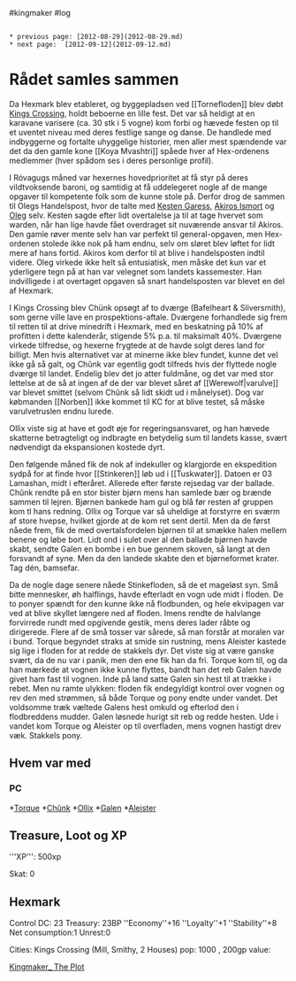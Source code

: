 #kingmaker #log

```ad-info

* previous page: [2012-08-29](2012-08-29.md)
* next page:  [2012-09-12](2012-09-12.md) 
```

# Rådet samles sammen  
 
Da Hexmark blev etableret, og byggepladsen ved [[Tornefloden]] blev døbt [Kings Crossing](Kings%20Crossing.md), holdt beboerne en lille fest. Det var så heldigt at en karavane varisere (ca. 30 stk i 5 vogne) kom forbi og hævede festen op til et uventet niveau med deres festlige sange og danse. De handlede med indbyggerne og fortalte uhyggelige historier, men aller mest spændende var det da den gamle kone [[Koya Mvashtri]] spåede hver af Hex-ordenens medlemmer (hver spådom ses i deres personlige profil).
I Róvagugs måned var hexernes hovedprioritet at få styr på deres vildtvoksende baroni, og samtidig at få uddelegeret nogle af de mange opgaver til kompetente folk som de kunne stole på. Derfor drog de sammen til Olegs Handelspost, hvor de talte med [Kesten Garess](Kesten%20Garess.md), [Akiros Ismort](Akiros%20Ismort.md) og [Oleg](Oleg%20Leventon.md) selv. Kesten sagde efter lidt overtalelse ja til at tage hvervet som warden, når han lige havde fået overdraget sit nuværende ansvar til Akiros. Den gamle røver mente selv han var perfekt til general-opgaven, men Hex-ordenen stolede ikke nok på ham endnu, selv om sløret blev løftet for lidt mere af hans fortid. Akiros kom derfor til at blive i handelsposten indtil videre. Oleg virkede ikke helt så entusiatisk, men måske det kun var et yderligere tegn på at han var velegnet som landets kassemester. Han indvilligede i at overtaget opgaven så snart handelsposten var blevet en del af Hexmark.
I Kings Crossing blev Chünk opsøgt af to dværge (Bafelheart & Sliversmith), som gerne ville lave en prospektions-aftale. Dværgene forhandlede sig frem til retten til at drive minedrift i Hexmark, med en beskatning på 10% af profitten i dette kalenderår, stigende 5% p.a. til maksimalt 40%. Dværgene virkede tilfredse, og hexerne frygtede at de havde solgt deres land for billigt. Men hvis alternativet var at minerne ikke blev fundet, kunne det vel ikke gå så galt, og Chûnk var egentlig godt tilfreds hvis der flyttede nogle dværge til landet.
Endelig blev det jo atter fuldmåne, og det var med stor lettelse at de så at ingen af de der var blevet såret af [[Werewolf|varulve]] var blevet smittet (selvom Chûnk så lidt skidt ud i månelyset). Dog var købmanden [[Norben]] ikke kommet til KC for at blive testet, så måske varulvetruslen endnu lurede.
Ollix viste sig at have et godt øje for regeringsansvaret, og han hævede skatterne betragteligt og indbragte en betydelig sum til landets kasse, svært nødvendigt da ekspansionen kostede dyrt.
Den følgende måned fik de nok af indekuller og klargjorde en ekspedition sydpå for at finde hvor [[Stinkeren]] løb ud i [[Tuskwater]]. Datoen er 03 Lamashan, midt i efteråret. Allerede efter første rejsedag var der ballade. Chûnk rendte på en stor bister bjørn mens han samlede bær og brænde sammen til lejren. Bjørnen bankede ham gul og blå før resten af gruppen kom tl hans redning. Ollix og Torque var så uheldige at forstyrre en sværm af store hvepse, hvilket gjorde at de kom ret sent dertil. Men da de først nåede frem, fik de med overtalsfordelen bjørnen til at smække halen mellem benene og løbe bort. Lidt ond i sulet over al den ballade bjørnen havde skabt, sendte Galen en bombe i en bue gennem skoven, så langt at den forsvandt af syne. Men da den landede skabte den et bjørneformet krater. Tag dén, bamsefar.
Da de nogle dage senere nåede Stinkefloden, så de et mageløst syn. Små bitte mennesker, øh halflings, havde efterladt en vogn ude midt i floden. De to ponyer spændt for den kunne ikke nå flodbunden, og hele ekvipagen var ved at blive skyllet længere ned af floden. Imens rendte de halvlange forvirrede rundt med opgivende gestik, mens deres lader råbte og dirigerede. Flere af de små tosser var sårede, så man forstår at moralen var i bund. Torque begyndet straks at smide sin rustning, mens Aleister kastede sig lige i floden for at redde de stakkels dyr. Det viste sig at være ganske svært, da de nu var i panik, men den ene fik han da fri. Torque kom til, og da han mærkede at vognen ikke kunne flyttes, bandt han det reb Galen havde givet ham fast til vognen. Inde på land satte Galen sin hest til at trække i rebet. Men nu ramte ulykken: floden fik endegyldigt kontrol over vognen og rev den med strømmen, så både Torque og pony endte under vandet. Det voldsomme træk væltede Galens hest omkuld og efterlod den i flodbreddens mudder. Galen løsnede hurigt sit reb og redde hesten. Ude i vandet kom Torque og Aleister op til overfladen, mens vognen hastigt drev væk. Stakkels pony.
## Hvem var med 
### PC 
 
*[Torque](Torque%20Firebrand.md)
*[Chûnk](Chûnk%20Van%20Der%20Hamer.md)
*[Ollix](Ollix%20Stormhorn.md) 
*[Galen](Galen%20Jabir.md)
*[Aleister](Aleister.md)
## Treasure, Loot og XP 
'''XP''': 500xp 
Skat: 
0
 
## Hexmark 
Control DC: 23    Treasury: 23BP 
         ''Economy''+16  ''Loyalty''+1  ''Stability''+8 
         Net consumption:1           Unrest:0
Cities:
Kings Crossing (Mill, Smithy, 2 Houses) pop: 1000 , 200gp value:
[Kingmaker_ The Plot](Kingmaker_%20The%20Plot.md)
